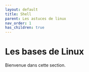 ```yaml
---
layout: default
title: Shell
parent: Les astuces de linux
nav_order: 1
has_children: true
---
```


# Les bases de Linux

Bienvenue dans cette section.

